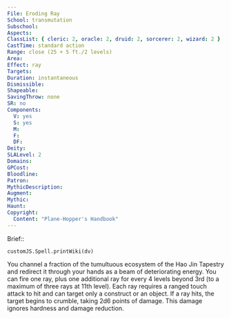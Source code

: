 ```yaml
---
File: Eroding Ray
School: transmutation
Subschool: 
Aspects: 
ClassList: { cleric: 2, oracle: 2, druid: 2, sorcerer: 2, wizard: 2 }
CastTime: standard action
Range: close (25 + 5 ft./2 levels)
Area: 
Effect: ray
Targets: 
Duration: instantaneous
Dismissible: 
Shapeable: 
SavingThrow: none
SR: no
Components:
  V: yes
  S: yes
  M: 
  F: 
  DF: 
Deity: 
SLALevel: 2
Domains: 
GPCost: 
Bloodline: 
Patron: 
MythicDescription: 
Augment: 
Mythic: 
Haunt: 
Copyright:
  Content: "Plane-Hopper's Handbook"
---
```

Brief:: 

```dataviewjs
customJS.Spell.printWiki(dv)
```

You channel a fraction of the tumultuous ecosystem of the Hao Jin Tapestry and redirect it through your hands as a beam of deteriorating energy. You can fire one ray, plus one additional ray for every 4 levels beyond 3rd (to a maximum of three rays at 11th level). Each ray requires a ranged touch attack to hit and can target only a construct or an object. If a ray hits, the target begins to crumble, taking 2d6 points of damage. This damage ignores hardness and damage reduction.
